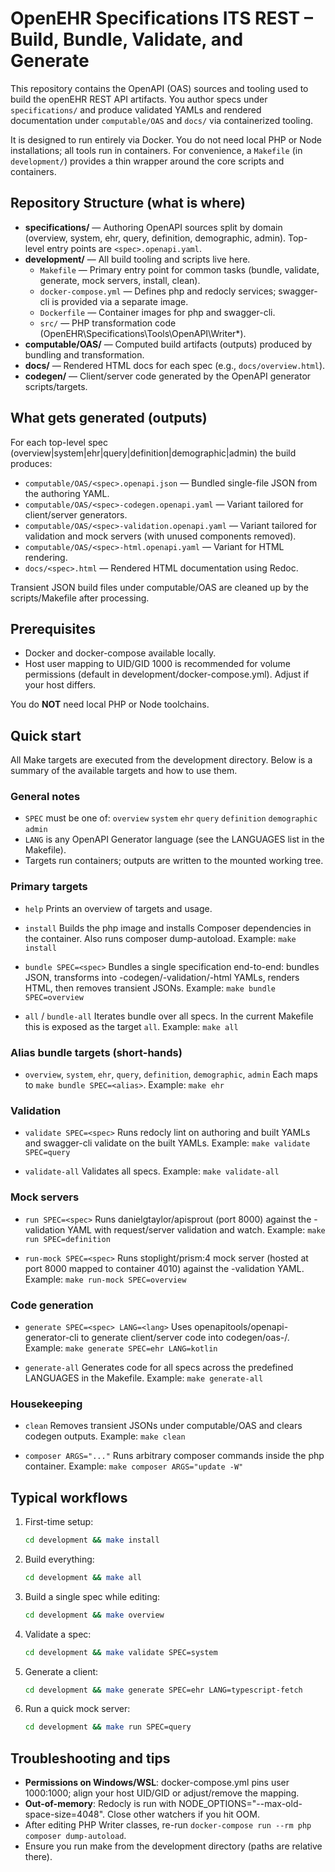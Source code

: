 # OpenEHR Specifications ITS REST – Build, Bundle, Validate, and Generate

This repository contains the OpenAPI (OAS) sources and tooling used to build the openEHR REST API artifacts. 
You author specs under `specifications/` and produce validated YAMLs and rendered documentation under `computable/OAS` and `docs/` via containerized tooling.

It is designed to run entirely via Docker. You do not need local PHP or Node installations; all tools run in containers.
For convenience, a `Makefile` (in `development/`) provides a thin wrapper around the core scripts and containers.

## Repository Structure (what is where)

- **specifications/** — Authoring OpenAPI sources split by domain (overview, system, ehr, query, definition, demographic, admin). Top-level entry points are `<spec>.openapi.yaml`.
- **development/** — All build tooling and scripts live here.
    - `Makefile` — Primary entry point for common tasks (bundle, validate, generate, mock servers, install, clean).
    - `docker-compose.yml` — Defines php and redocly services; swagger-cli is provided via a separate image.
    - `Dockerfile` — Container images for php and swagger-cli.
    - `src/` — PHP transformation code (OpenEHR\Specifications\Tools\OpenAPI\Writer\*).
- **computable/OAS/** — Computed build artifacts (outputs) produced by bundling and transformation.
- **docs/** — Rendered HTML docs for each spec (e.g., `docs/overview.html`).
- **codegen/** — Client/server code generated by the OpenAPI generator scripts/targets.

## What gets generated (outputs)

For each top-level spec (overview|system|ehr|query|definition|demographic|admin) the build produces:

- `computable/OAS/<spec>.openapi.json` — Bundled single-file JSON from the authoring YAML.
- `computable/OAS/<spec>-codegen.openapi.yaml` — Variant tailored for client/server generators.
- `computable/OAS/<spec>-validation.openapi.yaml` — Variant tailored for validation and mock servers (with unused components removed).
- `computable/OAS/<spec>-html.openapi.yaml` — Variant for HTML rendering.
- `docs/<spec>.html` — Rendered HTML documentation using Redoc.

Transient JSON build files under computable/OAS are cleaned up by the scripts/Makefile after processing.

## Prerequisites

- Docker and docker-compose available locally.
- Host user mapping to UID/GID 1000 is recommended for volume permissions (default in development/docker-compose.yml).
  Adjust if your host differs.

You do **NOT** need local PHP or Node toolchains.

## Quick start

All Make targets are executed from the development directory. Below is a summary of the available targets and how to use them.

### General notes

- `SPEC` must be one of: `overview` `system` `ehr` `query` `definition` `demographic` `admin`
- `LANG` is any OpenAPI Generator language (see the LANGUAGES list in the Makefile).
- Targets run containers; outputs are written to the mounted working tree.

### Primary targets

- `help`
  Prints an overview of targets and usage.

- `install`
  Builds the php image and installs Composer dependencies in the container. Also runs composer dump-autoload.
  Example: `make install`

- `bundle SPEC=<spec>`
  Bundles a single specification end-to-end: bundles JSON, transforms into -codegen/-validation/-html YAMLs, renders HTML, then removes transient JSONs.
  Example: `make bundle SPEC=overview`

- `all` / `bundle-all`
  Iterates bundle over all specs. In the current Makefile this is exposed as the target `all`.
  Example: `make all`

### Alias bundle targets (short-hands)

- `overview`, `system`, `ehr`, `query`, `definition`, `demographic`, `admin`
  Each maps to `make bundle SPEC=<alias>`.
  Example: `make ehr`

### Validation

- `validate SPEC=<spec>`
  Runs redocly lint on authoring and built YAMLs and swagger-cli validate on the built YAMLs.
  Example: `make validate SPEC=query`

- `validate-all`
  Validates all specs.
  Example: `make validate-all`

### Mock servers

- `run SPEC=<spec>`
  Runs danielgtaylor/apisprout (port 8000) against the -validation YAML with request/server validation and watch.
  Example: `make run SPEC=definition`

- `run-mock SPEC=<spec>`
  Runs stoplight/prism:4 mock server (hosted at port 8000 mapped to container 4010) against the -validation YAML.
  Example: `make run-mock SPEC=overview`

### Code generation

- `generate SPEC=<spec> LANG=<lang>`
  Uses openapitools/openapi-generator-cli to generate client/server code into codegen/oas-<spec>/<lang>.
  Example: `make generate SPEC=ehr LANG=kotlin`

- `generate-all`
  Generates code for all specs across the predefined LANGUAGES in the Makefile.
  Example: `make generate-all`

### Housekeeping

- `clean`
  Removes transient JSONs under computable/OAS and clears codegen outputs.
  Example: `make clean`

- `composer ARGS="..."`
  Runs arbitrary composer commands inside the php container.
  Example: `make composer ARGS="update -W"`

## Typical workflows

1. First-time setup:
   ```bash
   cd development && make install
   ```

2. Build everything:
   ```bash
   cd development && make all
   ```

3. Build a single spec while editing:
   ```bash
   cd development && make overview
   ```

4. Validate a spec:
   ```bash
   cd development && make validate SPEC=system
   ```

5. Generate a client:
   ```bash
   cd development && make generate SPEC=ehr LANG=typescript-fetch
   ```

6. Run a quick mock server:
   ```bash
   cd development && make run SPEC=query
   ```

## Troubleshooting and tips

- **Permissions on Windows/WSL**: docker-compose.yml pins user 1000:1000; align your host UID/GID or adjust/remove the   mapping.
- **Out-of-memory**: Redocly is run with NODE_OPTIONS="--max-old-space-size=4048". Close other watchers if you hit OOM.
- After editing PHP Writer classes, re-run `docker-compose run --rm php composer dump-autoload`.
- Ensure you run make from the development directory (paths are relative there).
